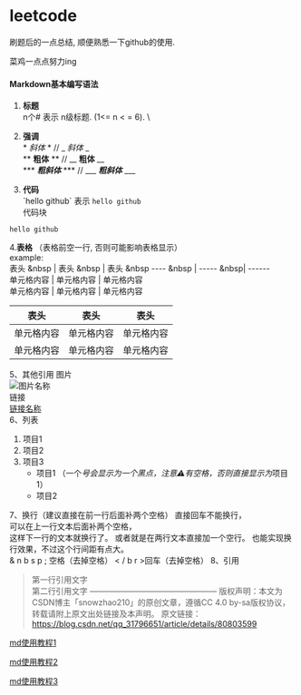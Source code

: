 # leetcode

刷题后的一点总结, 顺便熟悉一下github的使用.

菜鸡一点点努力ing

#### Markdown基本编写语法  

1. **标题**   
n个\# 表示 n级标题. (1<= n < = 6).  \

2. **强调**  
\* *斜体* * // _ _斜体_ _  
** **粗体** ** // __ __粗体__ __   
\*** ***粗斜体*** *** // ___ ___粗斜体___ ___  
 
3. **代码**  
\`hello github\` 表示 `hello github`   
代码块
```
hello github
```  
4.**表格** （表格前空一行, 否则可能影响表格显示）  
example:  
 表头 &nbsp \| 表头 &nbsp  \| 表头 &nbsp 
 ---- &nbsp \| ----- &nbsp\| ------    
 单元格内容  \| 单元格内容 \| 单元格内容   
 单元格内容  \| 单元格内容 \| 单元格内容    

 
 表头  | 表头  | 表头
 ---- | ----- | ------  
 单元格内容  | 单元格内容 | 单元格内容 
 单元格内容  | 单元格内容 | 单元格内容  
 
5、其他引用
图片  
![图片名称](https://www.baidu.com/img/bd_logo1.png)  
链接  
[链接名称](https://www.baidu.com/)    
6、列表 
1. 项目1  
2. 项目2  
3. 项目3  
   * 项目1 （一个*号会显示为一个黑点，注意⚠️有空格，否则直接显示为*项目1） 
   * 项目2   
 
7、换行（建议直接在前一行后面补两个空格）
直接回车不能换行，  
可以在上一行文本后面补两个空格，  
这样下一行的文本就换行了。
或者就是在两行文本直接加一个空行。
也能实现换行效果，不过这个行间距有点大。  
 & n b s p ; 空格（去掉空格） 
< / b r >回车（去掉空格）
8、引用
> 第一行引用文字  
> 第二行引用文字 
 ———————————————— 
版权声明：本文为CSDN博主「snowzhao210」的原创文章，遵循CC 4.0 by-sa版权协议，转载请附上原文出处链接及本声明。
原文链接：https://blog.csdn.net/qq_31796651/article/details/80803599


[md使用教程1](https://note.youdao.com/ynoteshare1/index.html?id=65bd2469c4ec2558a6bee7fad4c1c012&type=note)    

[md使用教程2](https://blog.csdn.net/SpicyBoiledFish/article/details/77774635)    

[md使用教程3](https://blog.csdn.net/qq_31796651/article/details/80803599)
